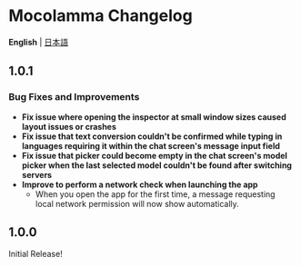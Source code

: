 # Mocolamma Changelog
**English** | [日本語](docs/CHANGELOG-ja.md)

<!--
The order of listing is as follows.
- New Features
  - Notable Information
  - Support
  - Additions
- Bug Fixes and Improvements
  - Fixes
  - Improvements
  - Changes
  - Additions
  - Removals

Notes
- Make the first level of the list bold
- Make links bold
- When linking to Issues, Pull Requests, or Discussions, include the full URL
-->

## 1.0.1
### Bug Fixes and Improvements
- **Fix issue where opening the inspector at small window sizes caused layout issues or crashes**
- **Fix issue that text conversion couldn't be confirmed while typing in languages requiring it within the chat screen's message input field**
- **Fix issue that picker could become empty in the chat screen's model picker when the last selected model couldn't be found after switching servers**
- **Improve to perform a network check when launching the app**
  - When you open the app for the first time, a message requesting local network permission will now show automatically.

## 1.0.0
Initial Release!
